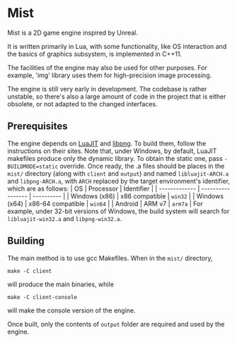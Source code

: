 # Mist
Mist is a 2D game engine inspired by Unreal.

It is written primarily in Lua, with some functionality, like OS interaction and the basics of graphics subsystem, is implemented in C++11.

The facilities of the engine may also be used for other purposes. For example, 'img' library uses them for high-precision image processing.

The engine is still very early in development. The codebase is rather unstable, so there's also a large amount of code in the project that is either obsolete, or not adapted to the changed interfaces.

## Prerequisites
The engine depends on [LuaJIT](http://luajit.org/luajit.html) and [libpng](http://libpng.org/pub/png/libpng.html). To build them, follow the instructions on their sites.
Note that, under Windows, by default, LuaJIT makefiles produce only the dynamic library. To obtain the static one, pass `-BUILDMODE=static` override.
Once ready, the .a files should be places in the `mist/` directory (along with `client` and `output`) and named `libluajit-ARCH.a` and `libpng-ARCH.a`, with `ARCH` replaced by the target environment's identifier, which are as follows:
| OS            | Processor         | Identifier |
| ------------- | ----------------- | ---------- |
| Windows (x86) | x86 compatible    | `win32`    |
| Windows (x64) | x86-64 compatible | `win64`    |
| Android       | ARM v7            | `arm7a`    |
For example, under 32-bit versions of Windows, the build system will search for `libluajit-win32.a` and `libpng-win32.a`.

## Building
The main method is to use gcc Makefiles. When in the `mist/` directory,
```
make -C client
```
will produce the main binaries, while
```
make -C client-console
```
will make the console version of the engine.

Once built, only the contents of `output` folder are required and used by the engine.
